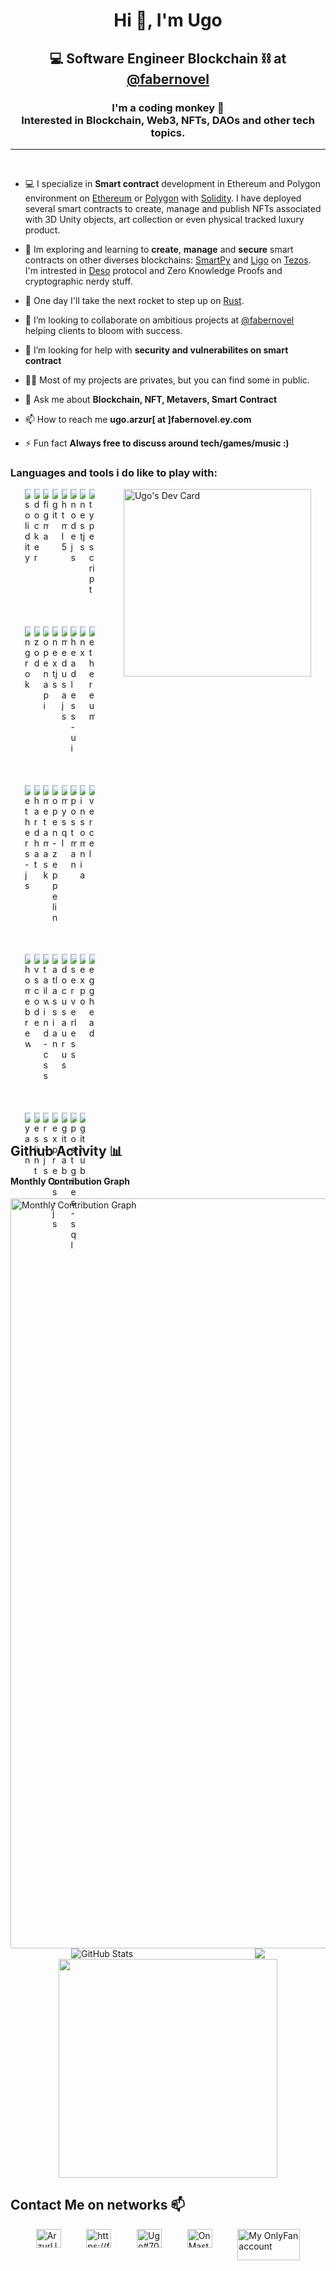 <h1 align="center">Hi 👋, I'm Ugo</h1>
<h2 align="center">💻 Software Engineer Blockchain ⛓ at <a href="https://fabernovel.com" target="°_blank">@fabernovel</a></h2>
<h3 align="center">I'm a coding monkey 🦍 <br/>Interested in Blockchain, Web3, NFTs, DAOs and other tech topics.</h3>

<hr/>
<br/>

- 💻 I specialize in **Smart contract** development in Ethereum and Polygon environment on [Ethereum](https://ethereum.org/fr/) or [Polygon](https://polygon.technology/) with [Solidity](https://soliditylang.org/). I have deployed several smart contracts to create, manage and publish NFTs associated with 3D Unity objects, art collection or even physical tracked luxury product.

- 🌱 Im exploring and learning to **create**, **manage** and **secure** smart contracts on other diverses blockchains: [SmartPy](https://smartpy.io/) and [Ligo](https://ligolang.org/) on [Tezos](https://tezos.com/). I'm intrested in [Deso](https://www.deso.com/) protocol and Zero Knowledge Proofs and cryptographic nerdy stuff.

- 🚀 One day I'll take the next rocket to step up on [Rust](https://www.rust-lang.org/).

- 💞️ I’m looking to collaborate on ambitious projects at <a href="https://fabernovel.com" target="°_blank">@fabernovel</a> helping clients to bloom with success.

- 🤝 I’m looking for help with **security and vulnerabilites on smart contract**

- 👨‍💻 Most of my projects are privates, but you can find some in public.

- 💬 Ask me about **Blockchain, NFT, Metavers, Smart Contract**

- 📫 How to reach me **ugo.arzur[ at ]fabernovel.ey.com**

- ⚡ Fun fact **Always free to discuss around tech/games/music :)**

<h3 align="left">Languages and tools i do like to play with:</h3>
<div style="display:flex; justify-content:space-around;">
  <div><div style="display: grid; grid-template-columns: repeat(auto-fill, minmax(8%, 1fr)); gap: 5%;">
  <img src="https://cdn.svgporn.com/logos/solidity.svg" alt="solidity"/>
  <img src="https://cdn.svgporn.com/logos/docker-icon.svg" alt="docker"/>
  <img src="https://cdn.svgporn.com/logos/figma.svg" alt="figma"/>
  <img src="https://cdn.svgporn.com/logos/git-icon.svg" alt="git"/>
  <img src="https://cdn.svgporn.com/logos/html-5.svg" alt="html5"/>
  <img src="https://cdn.svgporn.com/logos/nodejs-icon.svg" alt="nodejs"/>
  <img src="https://cdn.svgporn.com/logos/nestjs.svg" alt="nestjs"/>
  <img src="https://cdn.svgporn.com/logos/typescript-icon.svg" alt="typescript"/>
  <img src="https://cdn.svgporn.com/logos/ngrok.svg" alt="ngrok"/>
  <img src="https://cdn.svgporn.com/logos/zod.svg" alt="zod"/>
  <img src="https://cdn.svgporn.com/logos/openapi-icon.svg" alt="openapi"/>
  <img src="https://cdn.svgporn.com/logos/nextjs-icon.svg" alt="nextjs"/>
  <img src="https://cdn.svgporn.com/logos/medusa-icon.svg" alt="medusajs"/>
  <img src="https://cdn.svgporn.com/logos/headlessui-icon.svg" alt="headless-ui"/>
  <img src="https://cdn.svgporn.com/logos/nx.svg" alt="nx"/>
  <img src="https://cdn.svgporn.com/logos/ethereum-color.svg" alt="ethereum"/>
  <img src="https://cdn.svgporn.com/logos/ethers.svg" alt="ethers-js"/>
  <img src="https://cdn.svgporn.com/logos/hardhat-icon.svg" alt="hardhat"/>
  <img src="https://cdn.svgporn.com/logos/metamask-icon.svg" alt="metamask"/>
  <img src="https://cdn.svgporn.com/logos/open-zeppelin-icon.svg" alt="open-zeppelin"/>
  <img src="https://cdn.svgporn.com/logos/mysql-icon.svg" alt="mysql"/>
  <img src="https://cdn.svgporn.com/logos/postman-icon.svg" alt="postman"/>
  <img src="https://cdn.svgporn.com/logos/insomnia.svg" alt="insomnia"/>
  <img src="https://cdn.svgporn.com/logos/vercel-icon.svg" alt="vercel"/>
  <img src="https://cdn.svgporn.com/logos/homebrew.svg" alt="homebrew"/>
  <img src="https://cdn.svgporn.com/logos/visual-studio-code.svg" alt="vscode"/>
  <img src="https://cdn.svgporn.com/logos/tailwindcss-icon.svg" alt="tailwind-css"/>
  <img src="https://cdn.svgporn.com/logos/atlassian.svg" alt="atlassian"/>
  <img src="https://cdn.svgporn.com/logos/docusaurus.svg" alt="docusaurus"/>
  <img src="https://cdn.svgporn.com/logos/serverless.svg" alt="serverless"/>
  <img src="https://cdn.svgporn.com/logos/expo-icon.svg" alt="expo"/>
  <img src="https://cdn.svgporn.com/logos/egghead.svg" alt="egghead"/>
  <img src="https://cdn.svgporn.com/logos/yarn.svg" alt="yarn"/>
  <img src="https://cdn.svgporn.com/logos/eslint.svg" alt="eslint"/>
  <img src="https://cdn.svgporn.com/logos/reactivex.svg" alt="rs-js"/>
  <img src="https://cdn.svgporn.com/logos/express.svg" alt="express-js"/>
  <img src="https://cdn.svgporn.com/logos/gitlab.svg" alt="gitlab"/>
  <img src="https://cdn.svgporn.com/logos/postgresql.svg" alt="postgres-sql"/>
  <img src="https://cdn.svgporn.com/logos/github-icon.svg" alt="github"/>
</div></div>
  <div><a href="https://app.daily.dev/ugoarzur"><img src="https://api.daily.dev/devcards/6007d79a905c4ae9ba196a57336463c3.png?r=8es" width=300 alt="Ugo's Dev Card"/></a></div>
</div>

<h2>Github Activity 📊</h2>
<div>
  <div>
    <h4>Monthly Contribution Graph</h4>
    <div style="display:flex; justify-content:center;">
      <img src="https://github-profile-summary-cards.vercel.app/api/cards/profile-details?username=ugoarzur&theme=vue"  width="1200" height="auto"  alt="Monthly Contribution Graph" >
    </div>
    <div style="display:flex; flex-direction:row;justify-content: space-around;">
      <div style="display:flex">
        <img src="https://github-readme-streak-stats.herokuapp.com?user=ugoarzur&hide_border=true&date_format=M%20j%5B%2C%20Y%5D" alt="GitHub Stats" /></div>
      <div style="display:flex">
        <img src="https://github-readme-stats.vercel.app/api?username=ugoarzur&&show_icons=true&theme=vue"></div>
    </div>
    <div style="display:flex; justify-content:center;"><img width=350 src="https://github-readme-stats.vercel.app/api/top-langs/?username=ugoarzur&layout=compact&hide_border=false&&show_icons=true&&theme=vue"></div>
  </div>
</div>

<h2>Contact Me on networks 📫</h2>
<div style="display:flex; flex-direction:row;justify-content: space-evenly;">
  <a href="https://twitter.com/ArzurUgo" target="blank"><img align="center" src="https://cdn.svgporn.com/logos/twitter.svg" alt="ArzurUgo" height="30" width="40" /></a>
  <a href="https://fr.linkedin.com/in/ugarz" target="blank"><img align="center" src="https://cdn.svgporn.com/logos/linkedin-icon.svg" alt="https://fr.linkedin.com/in/ugarz/" height="30" width="40" /></a>
  <a href="https://discord.gg/Ugo#7072" target="blank"><img align="center" src="https://cdn.svgporn.com/logos/discord-icon.svg" alt="Ugo#7072" height="30" width="40" /></a>
  <a href="https://eldritch.cafe/@ugo" target="blank"><img align="center" src="https://cdn.svgporn.com/logos/mastodon-icon.svg" alt="On Mastodon" height="30" width="40" /></a>
  <a href="https://www.youtube.com/watch?v=dQw4w9WgXcQ&feature=youtu.be" target="blank"><img align="center" src="https://upload.wikimedia.org/wikipedia/en/archive/c/cc/20220618022702%21OnlyFans_logo.svg" alt="My OnlyFan account" height="50" width="100" /></a>
</div>
